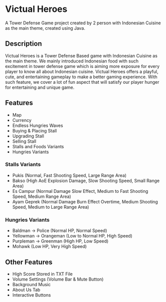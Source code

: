 
# Victual Heroes

A Tower Defense Game project created by 2 person with
Indonesian Cuisine as the main theme, created using Java.

## Description
Victual Heroes is a Tower Defense Based game with Indonesian Cuisine as the main theme. We mainly introduced Indonesian food with such excitement in tower defense game which is aiming more exposure for every player to know all about Indonesian cuisine. Victual Heroes offers a playful, cute, and entertaining gameplay to make a better gaming experience. With such feature, we cover a lot of fun aspect that will satisfy our player hunger for entertaining and unique game.

## Features
- Map
- Currency
- Endless Hungries Waves
- Buying & Placing Stall
- Upgrading Stall
- Selling Stall
- Stalls and Foods Variants
- Hungries Variants

### Stalls Variants
- Pukis (Normal, Fast Shooting Speed, Large Range Area)
- Bakso (High AoE Explosion Damage, Slow Shooting Speed, Small Range Area)
- Es Campur (Normal Damage Slow Effect, Medium to Fast Shooting Speed, Medium Range Area)
- Ayam Geprek (Normal Damage Burn Effect Overtime, Medium Shooting Speed, Medium to Large Range Area) 

### Hungries Variants
- Baldman -> Police (Normal HP, Normal Speed)
- Yellowman -> Orangeman (Low to Normal HP, High Speed)
- Purpleman -> Greenman (High HP, Low Speed)
- Mohawk (Low HP, Very High Speed)

## Other Features
- High Score Stored in TXT File
- Volume Settings (Volume Bar & Mute Button)
- Background Music
- About Us Tab
- Interactive Buttons
